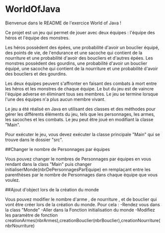 # WorldOfJava

Bienvenue dans le README de l'exercice World of Java !

Ce projet est un jeu qui permet de jouer avec deux équipes : l'équipe des héros et l'équipe des monstres. 

Les héros possèdent des épées, une probabilité d'avoir un bouclier équipé, des points de vie, de l'endurance et une sacoche qui contient de la nourriture et une probabilité d'avoir des boucliers et d'autres épées.
Les monstres possèdent des gourdins, une probabilité d'avoir un bouclier équipé, une sacoche qui contient de la nourriture et une probabilité d'avoir des boucliers et des gourdins.

Les deux équipes peuvent s'affronter en faisant des combats à mort entre les héros et les monstres de chaque équipe. 
Le but du jeu est de vaincre l'équipe adverse en éliminant tous ses membres. 
Le jeu se termine lorsque l'une des équipes n'a plus aucun membre vivant.

Le jeu a été réalisé en Java en utilisant des classes et des méthodes pour gérer les différents éléments du jeu, tels que les personnages, les armes, les sacoches et les combats. 
Le jeu peut être joué en modifiant la classe "Main".

Pour exécuter le jeu, vous devez exécuter la classe principale "Main" qui se trouve dans le dossier "src".

##Changer le nombre de Personnages par équipes

Vous pouvez changer le nombres de Personnages par équipes en vous rendant dans la class "Main" puis changer initialiserMonde(nbrDePersonnagesParEquipe) en remplaçant entre les parenthèses par le nombre de Personnages dans chaque équipe que vous voulez.

##Ajout d'object lors de la création du monde

Vous pouvez modifier le nombre d'arme , de nourriture , et de bouclier qui vont être créer lors de la création du monde. 
Pour cela : 
            -Rendez vous dans la class "Monde"
            -Aller dans la Fonction initialisation du monde 
            -Modifiez les paramètre de fonction creationArmes(nbrArmes),creationBouclier(nbrBouclier),creationNourriture(nbrNourriture)
            
        
